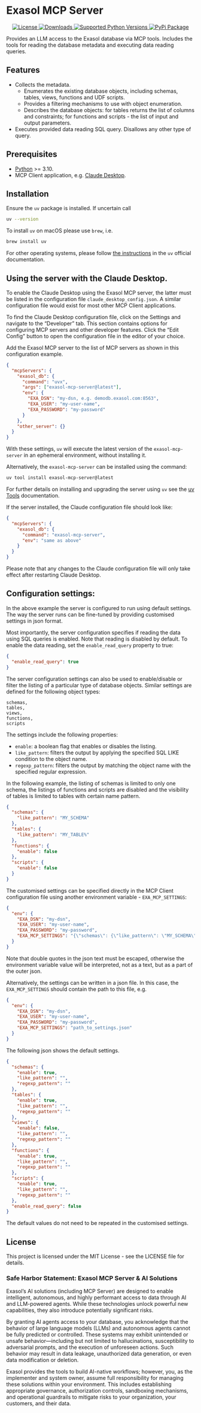 # Exasol MCP Server

<p align="center">

<a href="https://opensource.org/licenses/MIT">
    <img src="https://img.shields.io/pypi/l/exasol_mcp_server" alt="License">
</a>
<a href="https://pypi.org/project/exasol_mcp_server/">
    <img src="https://img.shields.io/pypi/dm/exasol_mcp_server" alt="Downloads">
</a>
<a href="https://pypi.org/project/exasol_mcp_server/">
    <img src="https://img.shields.io/pypi/pyversions/exasol_mcp_server" alt="Supported Python Versions">
</a>
<a href="https://pypi.org/project/exasol_mcp_server/">
    <img src="https://img.shields.io/pypi/v/exasol_mcp_server" alt="PyPi Package">
</a>
</p>

Provides an LLM access to the Exasol database via MCP tools. Includes the
tools for reading the database metadata and executing data reading queries.

## Features

- Collects the metadata.
  * Enumerates the existing database objects, including schemas, tables, views, functions and UDF scripts.
  * Provides a filtering mechanisms to use with object enumeration.
  * Describes the database objects: for tables returns the list of columns and constraints; for functions and scripts - the list of input and output parameters.
- Executes provided data reading SQL query. Disallows any other type of query.

## Prerequisites

- [Python](https://www.python.org/) >= 3.10.
- MCP Client application, e.g. [Claude Desktop](https://claude.ai/download).

## Installation

Ensure the `uv` package is installed. If uncertain call
```bash
uv --version
```
To install `uv` on macOS please use `brew`, i.e.
```bash
brew install uv
```
For other operating systems, please follow [the instructions](https://docs.astral.sh/uv/getting-started/installation/)
in the `uv` official documentation.

## Using the server with the Claude Desktop.

To enable the Claude Desktop using the Exasol MCP server, the latter must be listed
in the configuration file `claude_desktop_config.json`. A similar configuration file
would exist for most other MCP Client applications.

To find the Claude Desktop configuration file, click on the Settings and navigate to the
“Developer” tab. This section contains options for configuring MCP servers and other
developer features. Click the “Edit Config” button to open the configuration file in
the editor of your choice.

Add the Exasol MCP server to the list of MCP servers as shown in this configuration
example.
```json
{
  "mcpServers": {
    "exasol_db": {
      "command": "uvx",
      "args": ["exasol-mcp-server@latest"],
      "env": {
        "EXA_DSN": "my-dsn, e.g. demodb.exasol.com:8563",
        "EXA_USER": "my-user-name",
        "EXA_PASSWORD": "my-password"
      }
    },
    "other_server": {}
  }
}
```

With these settings, `uv` will execute the latest version of the `exasol-mcp-server`
in an ephemeral environment, without installing it.

Alternatively, the `exasol-mcp-server` can be installed using the command:
```bash
uv tool install exasol-mcp-server@latest
```
For further details on installing and upgrading the server using `uv` see the
[uv Tools](https://docs.astral.sh/uv/concepts/tools/) documentation.

If the server installed, the Claude configuration file should look like:
```json
{
  "mcpServers": {
    "exasol_db": {
      "command": "exasol-mcp-server",
      "env": "same as above"
    }
  }
}
```

Please note that any changes to the Claude configuration file will only take effect
after restarting Claude Desktop.

## Configuration settings:

In the above example the server is configured to run using default settings.
The way the server runs can be fine-tuned by providing customised settings in
json format.

Most importantly, the server configuration specifies if reading the data using SQL
queries is enabled. Note that reading is disabled by default. To enable the data
reading, set the `enable_read_query` property to true:
```json
{
  "enable_read_query": true
}
```

The server configuration settings can also be used to enable/disable or filter the
listing of a particular type of database objects. Similar settings are defined for
the following object types:
```
schemas,
tables,
views,
functions,
scripts
```
The settings include the following properties:
- `enable`: a boolean flag that enables or disables the listing.
- `like_pattern`: filters the output by applying the specified SQL LIKE condition to
the object name.
- `regexp_pattern`: filters the output by matching the object name with the specified
regular expression.

In the following example, the listing of schemas is limited to only one schema,
the listings of functions and scripts are disabled and the visibility of tables is
limited to tables with certain name pattern.

```json
{
  "schemas": {
    "like_pattern": "MY_SCHEMA"
  },
  "tables": {
    "like_pattern": "MY_TABLE%"
  },
  "functions": {
    "enable": false
  },
  "scripts": {
    "enable": false
  }
}
```

The customised settings can be specified directly in the MCP Client configuration file
using another environment variable - `EXA_MCP_SETTINGS`:
```json
{
  "env": {
    "EXA_DSN": "my-dsn",
    "EXA_USER": "my-user-name",
    "EXA_PASSWORD": "my-password",
    "EXA_MCP_SETTINGS": "{\"schemas\": {\"like_pattern\": \"MY_SCHEMA\"}"
  }
}
```
Note that double quotes in the json text must be escaped, otherwise the environment
variable value will be interpreted, not as a text, but as a part of the outer json.

Alternatively, the settings can be written in a json file. In this case, the
`EXA_MCP_SETTINGS` should contain the path to this file, e.g.
```json
{
  "env": {
    "EXA_DSN": "my-dsn",
    "EXA_USER": "my-user-name",
    "EXA_PASSWORD": "my-password",
    "EXA_MCP_SETTINGS": "path_to_settings.json"
  }
}
```

The following json shows the default settings.
```json
{
  "schemas": {
    "enable": true,
    "like_pattern": "",
    "regexp_pattern": ""
  },
  "tables": {
    "enable": true,
    "like_pattern": "",
    "regexp_pattern": ""
  },
  "views": {
    "enable": false,
    "like_pattern": "",
    "regexp_pattern": ""
  },
  "functions": {
    "enable": true,
    "like_pattern": "",
    "regexp_pattern": ""
  },
  "scripts": {
    "enable": true,
    "like_pattern": "",
    "regexp_pattern": ""
  },
  "enable_read_query": false
}
```
The default values do not need to be repeated in the customised settings.

## License

This project is licensed under the MIT License - see the LICENSE file for details.

### Safe Harbor Statement: Exasol MCP Server & AI Solutions

Exasol’s AI solutions (including MCP Server) are designed to enable intelligent,
autonomous, and highly performant access to data through AI and LLM-powered agents.
While these technologies unlock powerful new capabilities, they also introduce
potentially significant risks.

By granting AI agents access to your database, you acknowledge that the behavior of
large language models (LLMs) and autonomous agents cannot be fully predicted or
controlled. These systems may exhibit unintended or unsafe behavior—including but not
limited to hallucinations, susceptibility to adversarial prompts, and the execution of
unforeseen actions. Such behavior may result in data leakage, unauthorized data
generation, or even data modification or deletion.

Exasol provides the tools to build AI-native workflows; however, you, as the implementer
and system owner, assume full responsibility for managing these solutions within your
environment. This includes establishing appropriate governance, authorization controls,
sandboxing mechanisms, and operational guardrails to mitigate risks to your organization,
your customers, and their data.
